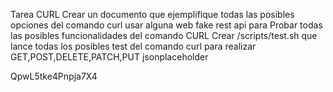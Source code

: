 Tarea CURL
Crear un documento que ejemplifique todas las posibles opciones del comando curl
usar alguna web fake rest api para Probar todas las posibles funcionalidades del comando CURL
Crear /scripts/test.sh que lance todas los posibles test del comando curl para realizar GET,POST,DELETE,PATCH,PUT
jsonplaceholder

QpwL5tke4Pnpja7X4